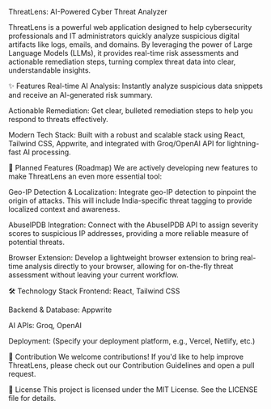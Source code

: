 ThreatLens: AI-Powered Cyber Threat Analyzer

ThreatLens is a powerful web application designed to help cybersecurity professionals and IT administrators quickly analyze suspicious digital artifacts like logs, emails, and domains. By leveraging the power of Large Language Models (LLMs), it provides real-time risk assessments and actionable remediation steps, turning complex threat data into clear, understandable insights.

✨ Features
Real-time AI Analysis: Instantly analyze suspicious data snippets and receive an AI-generated risk summary.

Actionable Remediation: Get clear, bulleted remediation steps to help you respond to threats effectively.

Modern Tech Stack: Built with a robust and scalable stack using React, Tailwind CSS, Appwrite, and integrated with Groq/OpenAI API for lightning-fast AI processing.

🚀 Planned Features (Roadmap)
We are actively developing new features to make ThreatLens an even more essential tool:

Geo-IP Detection & Localization: Integrate geo-IP detection to pinpoint the origin of attacks. This will include India-specific threat tagging to provide localized context and awareness.

AbuseIPDB Integration: Connect with the AbuseIPDB API to assign severity scores to suspicious IP addresses, providing a more reliable measure of potential threats.

Browser Extension: Develop a lightweight browser extension to bring real-time analysis directly to your browser, allowing for on-the-fly threat assessment without leaving your current workflow.

🛠️ Technology Stack
Frontend: React, Tailwind CSS

Backend & Database: Appwrite

AI APIs: Groq, OpenAI

Deployment: (Specify your deployment platform, e.g., Vercel, Netlify, etc.)

🤝 Contribution
We welcome contributions! If you'd like to help improve ThreatLens, please check out our Contribution Guidelines and open a pull request.

📄 License
This project is licensed under the MIT License. See the LICENSE file for details.